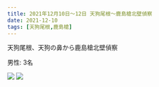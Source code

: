 ```yaml
---
title: 2021年12月10日〜12日 天狗尾根〜鹿島槍北壁偵察
date: 2021-12-10
tags: [天狗尾根,鹿島槍]
---
```


天狗尾根、天狗の鼻から鹿島槍北壁偵察

男性: 3名

![](/2021/12/10/20211210/1.jpg)
![](/2021/12/10/20211210/2.jpg)

